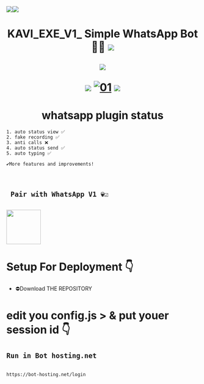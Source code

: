 <a><img src='https://i.imgur.com/LyHic3i.gif'/></a><a><img src='https://i.imgur.com/LyHic3i.gif'/></a>
<h1 align="center"><b>KAVI_EXE_V1_
  Simple WhatsApp Bot📂✅</b>
<a><img src='https://i.imgur.com/LyHic3i.gif'/></a>
<p align="center">
  <a href="https://github.com/DenverCoder1/readme-typing-svg"><img src="https://readme-typing-svg.herokuapp.com?font=Time+New+Roman&color=cyan&size=25&center=true&vCenter=true&width=600&height=100&lines=Am+Kavi+Exe+V1+Created+By+KAVI_BOY..&heart;++;Self-taught+Back-Created+By,;Ibrahim+Adams+Am+The,;Best+Is+Bot+For+You+To,;Deploy..<3"></a>
</p>
<a><img src='https://i.imgur.com/LyHic3i.gif'/></a>                       
  <a href="https://ibb.co/N6NMDtn"><img src="https://pomf2.lain.la/f/pkuujaup.jpg" alt="01" border="0" /></a>     
<a><img src='https://i.imgur.com/LyHic3i.gif'/></a>


<h1 align="center">whatsapp plugin status<br></h1>

```
1. auto status view ✅️
2. fake recording ✅️
3. anti calls ❌
4. auto status send ✅
5. auto typing ✅

✔️More features and improvements!

```
</br>




## ` Pair with WhatsApp V1 💀☑️`
<h2 align="left">  <a href="https://poor-saundra-kavishkatharushan-5d1d5870.koyeb.app/"><img src="https://play-lh.googleusercontent.com/901aMQFFnVoX2T-YuJmTIwpPve_SUgMv_QSyzMSPtAqt_l0CyXN1DxfD6xXU0r2f9iM=w240-h480-rw" width="90" />
</a>


 # Setup For Deployment 👇

- ⛔Download THE REPOSITORY




# edit you config.js > & put youer session id 👇
## ```Run in Bot hosting.net```
<p align="center">


```

https://bot-hosting.net/login

  


